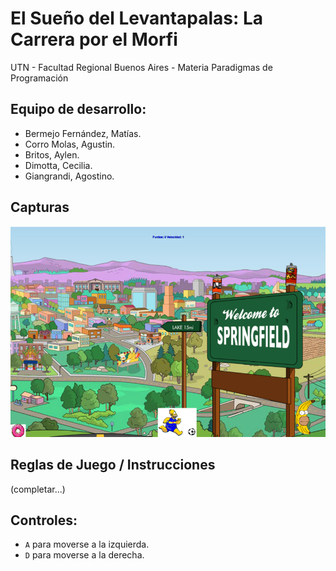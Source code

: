 #  El Sueño del Levantapalas: La Carrera por el Morfi

UTN - Facultad Regional Buenos Aires - Materia Paradigmas de Programación

## Equipo de desarrollo: 

- Bermejo Fernández, Matías.
- Corro Molas, Agustin.
- Britos, Aylen.
- Dimotta, Cecilia.
- Giangrandi, Agostino.
 

## Capturas 

![homeroGame](image.png)

## Reglas de Juego / Instrucciones

(completar...)

## Controles:

- `A` para moverse a la izquierda.
- `D` para moverse a la derecha.


